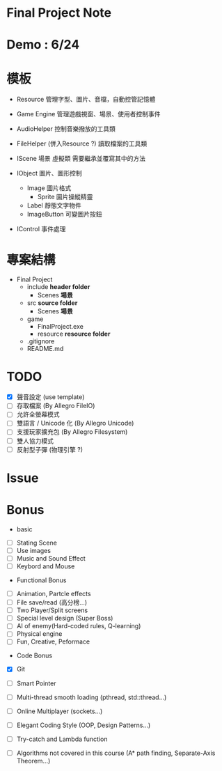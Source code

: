 Final Project Note
===
# Demo : 6/24
# 模板
* Resource
    管理字型、圖片、音檔，自動控管記憶體

* Game Engine
    管理遊戲視窗、場景、使用者控制事件 

* AudioHelper
    控制音樂撥放的工具類

* FileHelper    (併入Resource ?)
    讀取檔案的工具類

* IScene
    場景 虛擬類 需要繼承並覆寫其中的方法

* IObject
    圖片、圖形控制
    * Image 
        圖片格式
        * Sprite
            圖片操縱精靈
    * Label
        靜態文字物件
    * ImageButton
        可變圖片按鈕    
* IControl
    事件處理

# 專案結構
* Final Project
    * include                       **header folder**
        * Scenes                    **場景**
    * src                           **source folder**
        * Scenes                    **場景**
    * game
        * FinalProject.exe
        * resource                  **resource folder**
    * .gitignore
    * README.md
# TODO
- [X] 聲音設定                (use template)
- [ ] 存取檔案                (By Allegro FileIO)
- [ ] 允許全螢幕模式       
- [ ] 雙語言 / Unicode 化     (By Allegro Unicode)
- [ ] 支援玩家擴充包           (By Allegro Filesystem)
- [ ] 雙人協力模式    
- [ ] 反射型子彈               (物理引擎 ?)

# Issue


# Bonus
* basic
- [ ] Stating Scene
- [ ] Use images
- [ ] Music and Sound Effect
- [ ] Keybord and Mouse
* Functional Bonus
- [ ] Animation, Partcle effects 
- [ ] File save/read (高分榜...)
- [ ] Two Player/Split screens
- [ ] Special level design (Super Boss)
- [ ] AI of enemy(Hard-coded rules, Q-learning)
- [ ] Physical engine
- [ ] Fun, Creative, Peformace
* Code Bonus
- [X] Git
- [ ] Smart Pointer
- [ ] Multi-thread smooth loading (pthread, std::thread…)
- [ ] Online Multiplayer (sockets…)
- [ ] Elegant Coding Style (OOP, Design Patterns…)
- [ ] Try-catch and Lambda function
- [ ] Algorithms not covered in this course (A* path finding, Separate-Axis Theorem…)


